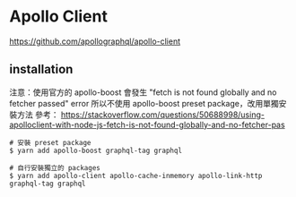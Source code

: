 # Apollo Client

https://github.com/apollographql/apollo-client

## installation

注意：使用官方的 apollo-boost 會發生 "fetch is not found globally and no fetcher passed" error
所以不使用 apollo-boost preset package，改用單獨安裝方法
參考： https://stackoverflow.com/questions/50688998/using-apolloclient-with-node-js-fetch-is-not-found-globally-and-no-fetcher-pas

```
# 安裝 preset package
$ yarn add apollo-boost graphql-tag graphql

# 自行安裝獨立的 packages
$ yarn add apollo-client apollo-cache-inmemory apollo-link-http graphql-tag graphql
```
